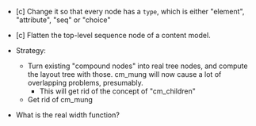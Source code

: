 * [c] Change it so that every node has a `type`, which is either "element", "attribute",
  "seq" or "choice"
* [c] Flatten the top-level sequence node of a content model.


* Strategy: 
    * Turn existing "compound nodes" into real tree nodes, and compute the
      layout tree with those. cm_mung will now cause a lot of overlapping
      problems, presumably.
        - This will get rid of the concept of "cm_children"
    * Get rid of cm_mung

* What is the real width function?